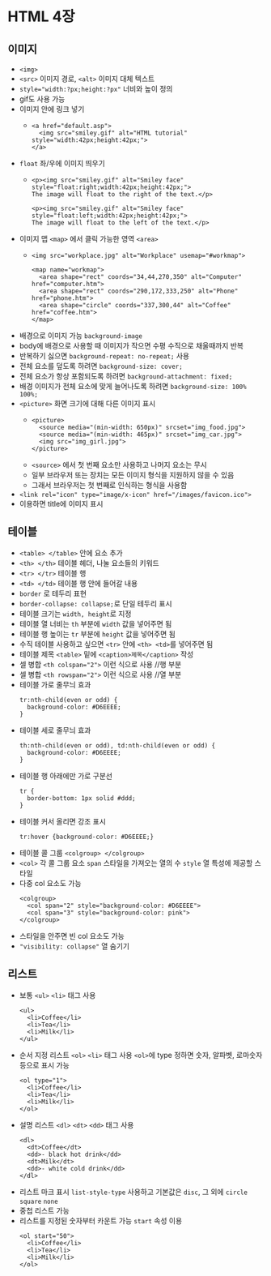 # HTML 4장
## 이미지
- `<img>`
- `<src>` 이미지 경로, `<alt>` 이미지 대체 텍스트
- `style="width:?px;height:?px"` 너비와 높이 정의
- gif도 사용 가능
- 이미지 안에 링크 넣기
  + ```
    <a href="default.asp">
      <img src="smiley.gif" alt="HTML tutorial" style="width:42px;height:42px;">
    </a>
    ```
- `float` 좌/우에 이미지 띄우기
  + ```
    <p><img src="smiley.gif" alt="Smiley face" style="float:right;width:42px;height:42px;">
    The image will float to the right of the text.</p>
    
    <p><img src="smiley.gif" alt="Smiley face" style="float:left;width:42px;height:42px;">
    The image will float to the left of the text.</p>
    ``` 
- 이미지 맵 `<map>` 에서 클릭 가능한 영역 `<area>`
  + ```
    <img src="workplace.jpg" alt="Workplace" usemap="#workmap">
  
    <map name="workmap">
      <area shape="rect" coords="34,44,270,350" alt="Computer" href="computer.htm">
      <area shape="rect" coords="290,172,333,250" alt="Phone" href="phone.htm">
      <area shape="circle" coords="337,300,44" alt="Coffee" href="coffee.htm">
    </map>
    ```
- 배경으로 이미지 가능 `background-image`
- body에 배경으로 사용할 때 이미지가 작으면 수평 수직으로 채울때까지 반복
- 반복하기 싫으면 `background-repeat: no-repeat;` 사용
- 전체 요소를 덮도록 하려면 `background-size: cover;`
- 전체 요소가 항상 포함되도록 하려면 `background-attachment: fixed;`
- 배경 이미지가 전체 요소에 맞게 늘어나도록 하려면 `background-size: 100% 100%;`
- `<picture>` 화면 크기에 대해 다른 이미지 표시
  + ```
    <picture>
      <source media="(min-width: 650px)" srcset="img_food.jpg">
      <source media="(min-width: 465px)" srcset="img_car.jpg">
      <img src="img_girl.jpg">
    </picture>
    ```
  + `<source>` 에서 첫 번째 요소만 사용하고 나머지 요소는 무시
  + 일부 브라우저 또는 장치는 모든 이미지 형식을 지원하지 않을 수 있음
  + 그래서 브라우저는 첫 번째로 인식하는 형식을 사용함
- `<link rel="icon" type="image/x-icon" href="/images/favicon.ico">`
- 이용하면 title에 이미지 표시

## 테이블
- `<table> </table>` 안에 요소 추가
- `<th> </th>` 테이블 헤더, 나눌 요소들의 키워드
- `<tr> </tr>` 테이블 행
- `<td> </td>` 테이블 행 안에 들어갈 내용
- `border` 로 테두리 표현
- `border-collapse: collapse;`로 단일 테두리 표시
- 테이블 크기는 `width, height`로 지정
- 테이블 열 너비는 `th` 부분에 `width` 값을 넣어주면 됨
- 테이블 행 높이는 `tr` 부분에 `height` 값을 넣어주면 됨
- 수직 테이블 사용하고 싶으면 `<tr>` 안에 `<th> <td>`를 넣어주면 됨
- 테이블 제목 `<table>` 밑에 `<caption>제목</caption>` 작성
- 셀 병합 `<th colspan="2">` 이런 식으로 사용 //행 부분
- 셀 병합 `<th rowspan="2">` 이런 식으로 사용 //열 부분
- 테이블 가로 줄무늬 효과
  ```
  tr:nth-child(even or odd) {
    background-color: #D6EEEE;
  }
  ```
- 테이블 세로 줄무늬 효과
  ```
  th:nth-child(even or odd), td:nth-child(even or odd) {
    background-color: #D6EEEE;
  }
  ```
- 테이블 행 아래에만 가로 구분선
  ```
  tr {
    border-bottom: 1px solid #ddd;
  }
  ```
- 테이블 커서 올리면 강조 표시
  ```
  tr:hover {background-color: #D6EEEE;}
  ```
- 테이블 콜 그룹 `<colgroup> </colgroup>`
- `<col>` 각 콜 그룹 요소 `span` 스타일을 가져오는 열의 수 `style` 열 특성에 제공할 스타일
- 다중 col 요소도 가능
  ```
  <colgroup>
    <col span="2" style="background-color: #D6EEEE">
    <col span="3" style="background-color: pink">
  </colgroup>
  ```
- 스타일을 안주면 빈 col 요소도 가능
- `"visibility: collapse"` 열 숨기기

## 리스트
- 보통 `<ul>` `<li>` 태그 사용
  ```
  <ul>
    <li>Coffee</li>
    <li>Tea</li>
    <li>Milk</li>
  </ul>
  ```
- 순서 지정 리스트 `<ol>` `<li>` 태그 사용 `<ol>`에 type 정하면 숫자, 알파벳, 로마숫자 등으로 표시 가능
  ```
  <ol type="1">
    <li>Coffee</li>
    <li>Tea</li>
    <li>Milk</li>
  </ol>
  ```
- 설명 리스트 `<dl>` `<dt>` `<dd>` 태그 사용
  ```
  <dl>
    <dt>Coffee</dt>
    <dd>- black hot drink</dd>
    <dt>Milk</dt>
    <dd>- white cold drink</dd>
  </dl>
  ```
- 리스트 마크 표시 `list-style-type` 사용하고 기본값은 `disc`, 그 외에 `circle` `square` `none`
- 중첩 리스트 가능
- 리스트를 지정된 숫자부터 카운트 가능 `start` 속성 이용
  ```
  <ol start="50">
    <li>Coffee</li>
    <li>Tea</li>
    <li>Milk</li>
  </ol>
  ```
